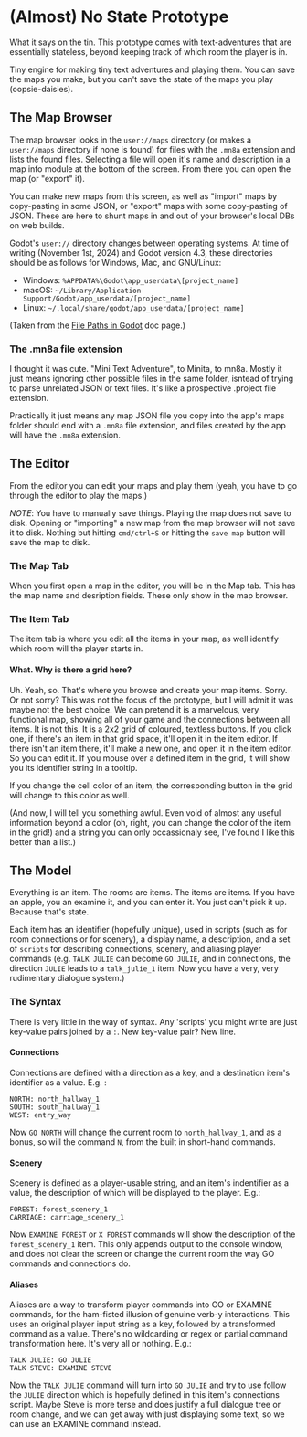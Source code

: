 # (Almost) No State Prototype
What it says on the tin. This prototype comes with text-adventures that are essentially stateless, beyond keeping track of which room the player is in.

Tiny engine for making tiny text adventures and playing them. You can save the maps you make, but you can't save the state of the maps you play (oopsie-daisies).

## The Map Browser

The map browser looks in the `user://maps` directory (or makes a `user://maps` directory if none is found) for files with the `.mn8a` extension and lists the found files. Selecting a file will open it's name and description in a map info module at the bottom of the screen. From there you can open the map (or "export" it).

You can make new maps from this screen, as well as "import" maps by copy-pasting in some JSON, or "export" maps with some copy-pasting of JSON. These are here to shunt maps in and out of your browser's local DBs on web builds.

Godot's `user://` directory changes between operating systems. At time of writing (November 1st, 2024) and Godot version 4.3, these directories should be as follows for Windows, Mac, and GNU/Linux:

- Windows: `%APPDATA%\Godot\app_userdata\[project_name]`
- macOS: `~/Library/Application Support/Godot/app_userdata/[project_name]`
- Linux: `~/.local/share/godot/app_userdata/[project_name]`

(Taken from the [File Paths in Godot](https://docs.godotengine.org/en/4.3/tutorials/io/data_paths.html) doc page.)

### The .mn8a file extension
I thought it was cute. "Mini Text Adventure", to Minita, to mn8a. Mostly it just means ignoring other possible files in the same folder, isntead of trying to parse unrelated JSON or text files. It's like a prospective .project file extension.

Practically it just means any map JSON file you copy into the app's maps folder should end with a `.mn8a` file extension, and files created by the app will have the `.mn8a` extension.

## The Editor

From the editor you can edit your maps and play them (yeah, you have to go through the editor to play the maps.)

*NOTE*: You have to manually save things. Playing the map does not save to disk. Opening or "importing" a new map from the map browser will not save it to disk. Nothing but hitting `cmd/ctrl+S` or hitting the `save map` button will save the map to disk.

### The Map Tab

When you first open a map in the editor, you will be in the Map tab. This has the map name and desription fields. These only show in the map browser.

### The Item Tab

The item tab is where you edit all the items in your map, as well identify which room will the player starts in.

#### What. Why is there a grid here?
Uh. Yeah, so. That's where you browse and create your map items. Sorry. Or not sorry? This was not the focus of the prototype, but I will admit it was maybe not the best choice. We can pretend it is a marvelous, very functional map, showing all of your game and the connections between all items. It is not this. It is a 2x2 grid of coloured, textless buttons. If you click one, if there's an item in that grid space, it'll open it in the item editor. If there isn't an item there, it'll make a new one, and open it in the item editor. So you can edit it. If you mouse over a defined item in the grid, it will show you its identifier string in a tooltip.

If you change the cell color of an item, the corresponding button in the grid will change to this color as well.

(And now, I will tell you something awful. Even void of almost any useful information beyond a color (oh, right, you can change the color of the item in the grid!) and a string you can only occassionaly see, I've found I like this better than a list.)

## The Model
Everything is an item.
The rooms are items. The items are items. If you have an apple, you an examine it, and you can enter it. You just can't pick it up. Because that's state.

Each item has an identifier (hopefully unique), used in scripts (such as for room connections or for scenery), a display name, a description, and a set of `scripts` for describing connections, scenery, and aliasing player commands (e.g. `TALK JULIE` can become `GO JULIE`, and in connections, the direction `JULIE` leads to a `talk_julie_1` item. Now you have a very, very rudimentary dialogue system.)

### The Syntax
There is very little in the way of syntax. Any 'scripts' you might write are just key-value pairs joined by a `:`. New key-value pair? New line.

#### Connections

Connections are defined with a direction as a key, and a destination item's identifier as a value. E.g. :
```
NORTH: north_hallway_1
SOUTH: south_hallway_1
WEST: entry_way
```
Now `GO NORTH` will change the current room to `north_hallway_1`, and as a bonus, so will the command `N`, from the built in short-hand commands.

#### Scenery

Scenery is defined as a player-usable string, and an item's indentifier as a value, the description of which will be displayed to the player. E.g.:
```
FOREST: forest_scenery_1
CARRIAGE: carriage_scenery_1
```

Now `EXAMINE FOREST` or `X FOREST` commands will show the description of the `forest_scenery_1` item. This only appends output to the console window, and does not clear the screen or change the current room the way GO commands and connections do.

#### Aliases

Aliases are a way to transform player commands into GO or EXAMINE commands, for the ham-fisted illusion of genuine verb-y interactions. This uses an original player input string as a key, followed by a transformed command as a value. There's no wildcarding or regex or partial command transformation here. It's very all or nothing. E.g.:
```
TALK JULIE: GO JULIE
TALK STEVE: EXAMINE STEVE
```

Now the `TALK JULIE` command will turn into `GO JULIE` and try to use follow the `JULIE` direction which is hopefully defined in this item's connections script. Maybe Steve is more terse and does justify a full dialogue tree or room change, and we can get away with just displaying some text, so we can use an EXAMINE command instead.
